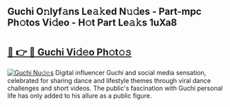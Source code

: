 ## Guchi O𝚗lyf𝚊ns Le𝚊𝚔ed N𝚞𝚍es - Part-mpc Ph𝚘tos Vi𝚍eo - H𝚘t Part Le𝚊𝚔s 1uXa8

# <h2><a href="http://hf4i6q1.feru.top/?c=Guchi">🔗 👉 🔴 Guchi Vi𝚍𝚎o Ph𝚘t𝚘𝚜</a></h2>

[![Guchi Nu𝚍𝚎s](https://i.imgur.com/0TWrTi3.gif)](http://hf4i6q1.feru.top/?c=Guchi)
Digital influencer Guchi and social media sensation, celebrated for sharing dance and lifestyle themes through viral dance challenges and short videos. The public's fascination with Guchi personal life has only added to his allure as a public figure. 
